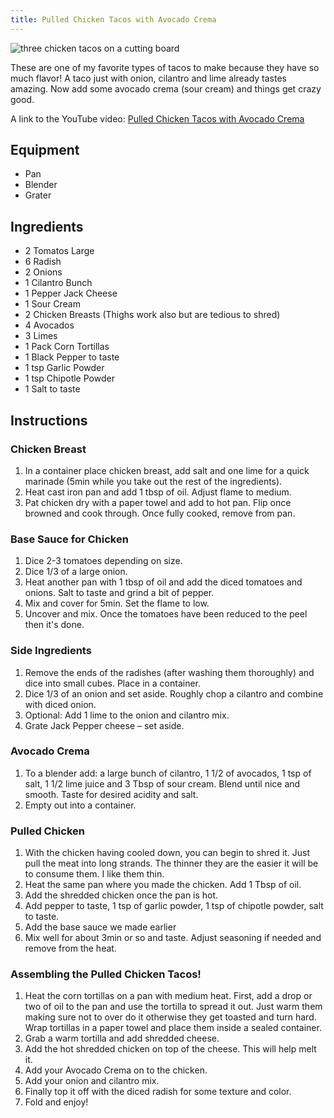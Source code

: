 ```yaml
---
title: Pulled Chicken Tacos with Avocado Crema
---
```


![three chicken tacos on a cutting board](../../images/pulled-chicken-tacos.jpg)

These are one of my favorite types of tacos to make because they have so much flavor! A taco just with onion, cilantro and lime already tastes amazing. Now add some avocado crema (sour cream) and things get crazy good.

A link to the YouTube video: [Pulled Chicken Tacos with Avocado Crema](https://youtu.be/xidENLfhBIM)


## Equipment 

- Pan
- Blender
- Grater

## Ingredients 

- 2 Tomatos Large
- 6 Radish
- 2 Onions
- 1 Cilantro Bunch
- 1 Pepper Jack Cheese
- 1 Sour Cream
- 2 Chicken Breasts (Thighs work also but are tedious to shred)
- 4 Avocados
- 3 Limes
- 1 Pack Corn Tortillas
- 1 Black Pepper to taste
- 1 tsp Garlic Powder
- 1 tsp Chipotle Powder
- 1 Salt to taste

## Instructions 

### Chicken Breast 

1. In a container place chicken breast, add salt and one lime for a quick marinade (5min while you take out the rest of the ingredients).
2. Heat cast iron pan and add 1 tbsp of oil. Adjust flame to medium.
3. Pat chicken dry with a paper towel and add to hot pan. Flip once browned and cook through. Once fully cooked, remove from pan.

### Base Sauce for Chicken 

1. Dice 2-3 tomatoes depending on size.
2. Dice 1/3 of a large onion.
3. Heat another pan with 1 tbsp of oil and add the diced tomatoes and onions. Salt to taste and grind a bit of pepper.
4. Mix and cover for 5min. Set the flame to low.
5. Uncover and mix. Once the tomatoes have been reduced to the peel then it's done.

### Side Ingredients 

1. Remove the ends of the radishes (after washing them thoroughly) and dice into small cubes. Place in a container.
2. Dice 1/3 of an onion and set aside. Roughly chop a cilantro and combine with diced onion.
3. Optional: Add 1 lime to the onion and cilantro mix.
4. Grate Jack Pepper cheese – set aside.

### Avocado Crema 

1. To a blender add: a large bunch of cilantro, 1 1/2 of avocados, 1 tsp of salt, 1 1/2 lime juice and 3 Tbsp of sour cream. Blend until nice and smooth. Taste for desired acidity and salt.
2. Empty out into a container.

### Pulled Chicken 

1. With the chicken having cooled down, you can begin to shred it. Just pull the meat into long strands. The thinner they are the easier it will be to consume them. I like them thin.
2. Heat the same pan where you made the chicken. Add 1 Tbsp of oil.
3. Add the shredded chicken once the pan is hot.
4. Add pepper to taste, 1 tsp of garlic powder, 1 tsp of chipotle powder, salt to taste.
5. Add the base sauce we made earlier
6. Mix well for about 3min or so and taste. Adjust seasoning if needed and remove from the heat.

### Assembling the Pulled Chicken Tacos!

1. Heat the corn tortillas on a pan with medium heat. First, add a drop or two of oil to the pan and use the tortilla to spread it out. Just warm them making sure not to over do it otherwise they get toasted and turn hard. Wrap tortillas in a paper towel and place them inside a sealed container.
2. Grab a warm tortilla and add shredded cheese.
3. Add the hot shredded chicken on top of the cheese. This will help melt it.
4. Add your Avocado Crema on to the chicken.
5. Add your onion and cilantro mix.
6. Finally top it off with the diced radish for some texture and color.
7. Fold and enjoy!